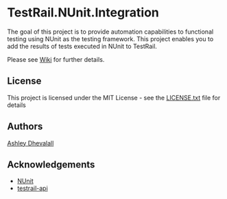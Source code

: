 # TestRail.NUnit.Integration

The goal of this project is to provide automation capabilities to functional testing using NUnit as the testing framework.
This project enables you to add the results of tests executed in NUnit to TestRail. 

Please see [Wiki](https://github.com/AshleyDhevalall/TestRail.NUnit.Integration/wiki) for further details.

## License

This project is licensed under the MIT License - see the [LICENSE.txt](LICENSE.txt) file for details

## Authors

[Ashley Dhevalall](https://github.com/AshleyDhevalall)

## Acknowledgements

* [NUnit](<http://nunit.org>)
* [testrail-api](<https://github.com/gurock/testrail-api>)
